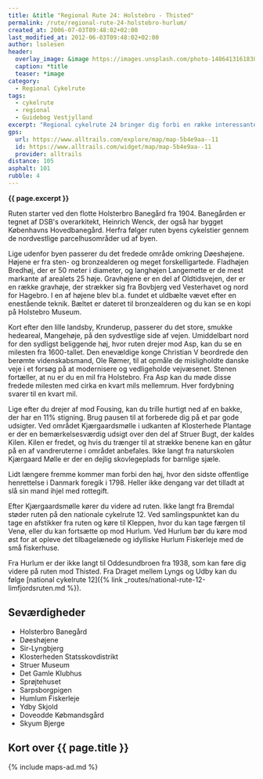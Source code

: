 ```yaml
---
title: &title "Regional Rute 24: Holstebro - Thisted"
permalink: /rute/regional-rute-24-holstebro-hurlum/
created_at: 2006-07-03T09:48:02+02:00
last_modified_at: 2012-06-03T09:48:02+02:00
author: lsolesen
header:
  overlay_image: &image https://images.unsplash.com/photo-1486413161838-08358ba654df?ixlib=rb-1.2.1&ixid=eyJhcHBfaWQiOjEyMDd9&auto=format&fit=crop&w=1789&q=80
  caption: *title
  teaser: *image
category:
  - Regional Cykelrute
tags:
  - cykelrute
  - regional
  - Guidebog Vestjylland
excerpt: "Regional cykelrute 24 bringer dig forbi en række interessante gravhøje, der er en del af Oldtidsvejen, som strækker sig fra Bovbjerg ved Vesterhavet og helt til Hagebro. Og du kan måske indstille din triptæller efter punkter på ruten, da den flere steder er opmålt af selveste Ole Rømer på befaling af den enevældige kong Christian V."
gps:
  url: https://www.alltrails.com/explore/map/map-5b4e9aa--11
  id: https://www.alltrails.com/widget/map/map-5b4e9aa--11
  provider: alltrails
distance: 105
asphalt: 101
rubble: 4
---
```


**{{ page.excerpt }}**

Ruten starter ved den flotte Holsterbro Banegård fra 1904. Banegården er tegnet af DSB's overarkitekt, Heinrich Wenck, der også har bygget Københavns Hovedbanegård. Herfra følger ruten byens cykelstier gennem de nordvestlige parcelhusområder ud af byen.

Lige udenfor byen passerer du det fredede område omkring Døeshøjene. Højene er fra sten- og bronzealderen og meget forskelligartede. Fladhøjen Bredhøj, der er 50 meter i diameter, og langhøjen Langemette er de mest markante af arealets 25 høje. Gravhøjene er en del af Oldtidsvejen, der er en række gravhøje, der strækker sig fra Bovbjerg ved Vesterhavet og nord for Hagebro. I en af højene blev bl.a. fundet et uldbælte vævet efter en enestående teknik. Bæltet er dateret til bronzealderen og du kan se en kopi på Holstebro Museum.

Kort efter den lille landsby, Krunderup, passerer du det store, smukke hedeareal, Mangehøje, på den sydvestlige side af vejen. Umiddelbart nord for den sydligst beliggende høj, hvor ruten drejer mod Asp, kan du se en milesten fra 1600-tallet. Den enevældige konge Christian V beordrede den berømte videnskabsmand, Ole Rømer, til at opmåle de misligholdte danske veje i et forsøg på at modernisere og vedligeholde vejvæsenet. Stenen fortæller, at nu er du en mil fra Holstebro. Fra Asp kan du møde disse fredede milesten med cirka en kvart mils mellemrum. Hver fordybning svarer til en kvart mil.

Lige efter du drejer af mod Fousing, kan du trille hurtigt ned af en bakke, der har en 11% stigning. Brug pausen til at forberede dig på et par gode udsigter. Ved området Kjærgaardsmølle i udkanten af Klosterhede Plantage er der en bemærkelsesværdig udsigt over den del af Struer Bugt, der kaldes Kilen. Kilen er fredet, og hvis du trænger til at strække benene kan en gåtur på en af vandreruterne i området anbefales. Ikke langt fra naturskolen Kjærgaard Mølle er der en dejlig skovlegeplads for barnlige sjæle.

Lidt længere fremme kommer man forbi den høj, hvor den sidste offentlige henrettelse i Danmark foregik i 1798. Heller ikke dengang var det tilladt at slå sin mand ihjel med rottegift.

Efter Kjærgaardsmølle kører du videre ad ruten. Ikke langt fra Bremdal støder ruten på den nationale cykelrute 12. Ved samlingspunktet kan du tage en afstikker fra ruten og køre til Kleppen, hvor du kan tage færgen til Venø, eller du kan fortsætte op mod Hurlum. Ved Hurlum bør du køre mod øst for at opleve det tilbagelænede og idylliske Hurlum Fiskerleje med de små fiskerhuse.

Fra Hurlum er der ikke langt til Oddesundbroen fra 1938, som kan føre dig videre på ruten mod Thisted. Fra Draget mellem Lyngs og Udby kan du følge [national cykelrute 12]({% link _routes/national-rute-12-limfjordsruten.md %}).

## Seværdigheder

- Holsterbro Banegård
- Døeshøjene
- Sir-Lyngbjerg
- Klosterheden Statsskovdistrikt
- Struer Museum
- Det Gamle Klubhus
- Sprøjtehuset
- Sarpsborgpigen
- Humlum Fiskerleje
- Ydby Skjold
- Doveodde Købmandsgård
- Skyum Bjerge

## Kort over {{ page.title }}

{% include maps-ad.md %}
